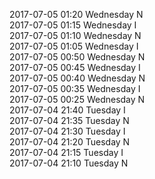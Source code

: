 2017-07-05 01:20 Wednesday  N  
2017-07-05 01:15 Wednesday  I  
2017-07-05 01:10 Wednesday  N  
2017-07-05 01:05 Wednesday  I  
2017-07-05 00:50 Wednesday  N  
2017-07-05 00:45 Wednesday  I  
2017-07-05 00:40 Wednesday  N  
2017-07-05 00:35 Wednesday  I  
2017-07-05 00:25 Wednesday  N  
2017-07-04 21:40 Tuesday  I  
2017-07-04 21:35 Tuesday  N  
2017-07-04 21:30 Tuesday  I  
2017-07-04 21:20 Tuesday  N  
2017-07-04 21:15 Tuesday  I  
2017-07-04 21:10 Tuesday  N  
